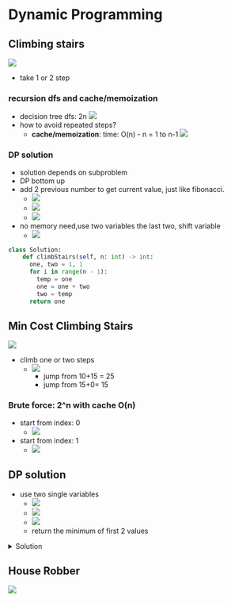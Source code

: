 # Dynamic Programming

## Climbing stairs

![](images/1.png)

- take 1 or 2 step

### recursion dfs and cache/memoization

- decision tree dfs: 2n ![](images/2.png)
- how to avoid repeated steps?
  - **cache/memoization**: time: O(n) - n = 1 to n-1 ![](images/3.png)

### DP solution

- solution depends on subproblem
- DP bottom up
- add 2 previous number to get current value, just like fibonacci.
  - ![](images/4.png)
  - ![](images/5.png)
  - ![](images/6.png)
- no memory need,use two variables the last two, shift variable
  - ![](images/7.png)

```python
class Solution:
    def climbStairs(self, n: int) -> int:
      one, two = 1, 1
      for i in range(n - 1):
        temp = one
        one = one + two
        two = temp
      return one
```

## Min Cost Climbing Stairs

![](climb-stairs/1.png)

- climb one or two steps
  - ![](climb-stairs/2.png)
    - jump from 10+15 = 25
    - jump from 15+0= 15

### Brute force: 2^n with cache O(n)

- start from index: 0
  - ![](climb-stairs/3.png)
- start from index: 1
  - ![](climb-stairs/4.png)

## DP solution

- use two single variables
  - ![](climb-stairs/5.png)
  - ![](climb-stairs/6.png)
  - ![](climb-stairs/7.png)
  - return the minimum of first 2 values

<details>
<summary>Solution</summary>
<br>
<!-- We need a space between the <br> and the content -->

![](climb-stairs/8.png)

</details>

## House Robber

![](house-robber/1.png)
